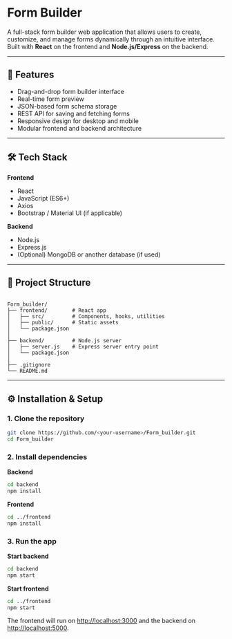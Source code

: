 # Form Builder

A full-stack form builder web application that allows users to create, customize, and manage forms dynamically through an intuitive interface.  
Built with **React** on the frontend and **Node.js/Express** on the backend.

---

## 🚀 Features

- Drag-and-drop form builder interface  
- Real-time form preview  
- JSON-based form schema storage  
- REST API for saving and fetching forms  
- Responsive design for desktop and mobile  
- Modular frontend and backend architecture

---

## 🛠️ Tech Stack

**Frontend**
- React  
- JavaScript (ES6+)  
- Axios  
- Bootstrap / Material UI (if applicable)

**Backend**
- Node.js  
- Express.js  
- (Optional) MongoDB or another database (if used)

---

## 📁 Project Structure

```

Form_builder/
├── frontend/        # React app
│   ├── src/         # Components, hooks, utilities
│   ├── public/      # Static assets
│   └── package.json
│
├── backend/         # Node.js server
│   ├── server.js    # Express server entry point
│   └── package.json
│
├── .gitignore
└── README.md

````

---

## ⚙️ Installation & Setup

### 1. Clone the repository
```bash
git clone https://github.com/<your-username>/Form_builder.git
cd Form_builder
````

### 2. Install dependencies

**Backend**

```bash
cd backend
npm install
```

**Frontend**

```bash
cd ../frontend
npm install
```

### 3. Run the app

**Start backend**

```bash
cd backend
npm start
```

**Start frontend**

```bash
cd ../frontend
npm start
```

The frontend will run on [http://localhost:3000](http://localhost:3000) and the backend on [http://localhost:5000](http://localhost:5000).
